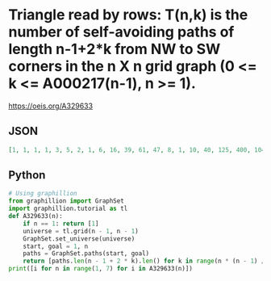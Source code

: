 # Triangle read by rows: T\(n,k\) is the number of self\-avoiding paths of length n\-1\+2\*k from NW to SW corners in the n X n grid graph \(0 <\= k <\= A000217\(n\-1\), n \>\= 1\)\.
https://oeis.org/A329633
## JSON
```JSON
[1, 1, 1, 1, 3, 5, 2, 1, 6, 16, 39, 61, 47, 8, 1, 10, 40, 125, 400, 1048, 1905, 2372, 1839, 764, 86, 1, 15, 85, 335, 1237, 4638, 15860, 44365, 99815, 181995, 262414, 285086, 218011, 104879, 26344, 1770]
```
## Python
```Python
# Using graphillion
from graphillion import GraphSet
import graphillion.tutorial as tl
def A329633(n):
    if n == 1: return [1]
    universe = tl.grid(n - 1, n - 1)
    GraphSet.set_universe(universe)
    start, goal = 1, n
    paths = GraphSet.paths(start, goal)
    return [paths.len(n - 1 + 2 * k).len() for k in range(n * (n - 1) // 2 + 1)]
print([i for n in range(1, 7) for i in A329633(n)])
```
